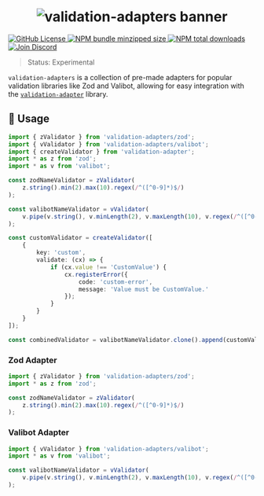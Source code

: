 <h1 align="center">
    <img src="https://raw.githubusercontent.com/inbeta-group/monorepo/develop/packages/validation-adapters/.github/banner.svg" alt="validation-adapters banner">
</h1>

<p align="left">
    <a href="https://github.com/inbeta-group/monorepo/blob/develop/LICENSE">
        <img src="https://img.shields.io/github/license/inbeta-group/monorepo.svg?label=license&style=flat&colorA=293140&colorB=F0E81A" alt="GitHub License"/>
    </a>
    <a href="https://www.npmjs.com/package/validation-adapters">
        <img src="https://img.shields.io/bundlephobia/minzip/validation-adapters.svg?label=minzipped%20size&style=flat&colorA=293140&colorB=F0E81A" alt="NPM bundle minzipped size"/>
    </a>
    <a href="https://www.npmjs.com/package/validation-adapters">
        <img src="https://img.shields.io/npm/dt/validation-adapters.svg?label=downloads&style=flat&colorA=293140&colorB=F0E81A" alt="NPM total downloads"/>
    </a>
    <a href="https://dyn.art/s/discord/?source=inbeta-group-readme">
        <img src="https://img.shields.io/discord/795291052897992724.svg?label=&logo=discord&logoColor=000000&color=293140&labelColor=F0E81A" alt="Join Discord"/>
    </a>
</p>

> Status: Experimental

`validation-adapters` is a collection of pre-made adapters for popular validation libraries like Zod and Valibot, allowing for easy integration with the [`validation-adapter`](https://github.com/inbeta-group/monorepo/tree/develop/packages/validation-adapter) library.

## 📖 Usage

```ts
import { zValidator } from 'validation-adapters/zod';
import { vValidator } from 'validation-adapters/valibot';
import { createValidator } from 'validation-adapter';
import * as z from 'zod';
import * as v from 'valibot';

const zodNameValidator = zValidator(
    z.string().min(2).max(10).regex(/^([^0-9]*)$/)
);

const valibotNameValidator = vValidator(
    v.pipe(v.string(), v.minLength(2), v.maxLength(10), v.regex(/^([^0-9]*)$/))
);

const customValidator = createValidator([
    {
        key: 'custom',
        validate: (cx) => {
            if (cx.value !== 'CustomValue') {
                cx.registerError({
                    code: 'custom-error',
                    message: 'Value must be CustomValue.'
                });
            }
        }
    }
]);

const combinedValidator = valibotNameValidator.clone().append(customValidator);
```

### Zod Adapter

```ts
import { zValidator } from 'validation-adapters/zod';
import * as z from 'zod';

const zodNameValidator = zValidator(
    z.string().min(2).max(10).regex(/^([^0-9]*)$/)
);
```

### Valibot Adapter

```ts
import { vValidator } from 'validation-adapters/valibot';
import * as v from 'valibot';

const valibotNameValidator = vValidator(
    v.pipe(v.string(), v.minLength(2), v.maxLength(10), v.regex(/^([^0-9]*)$/))
);
```